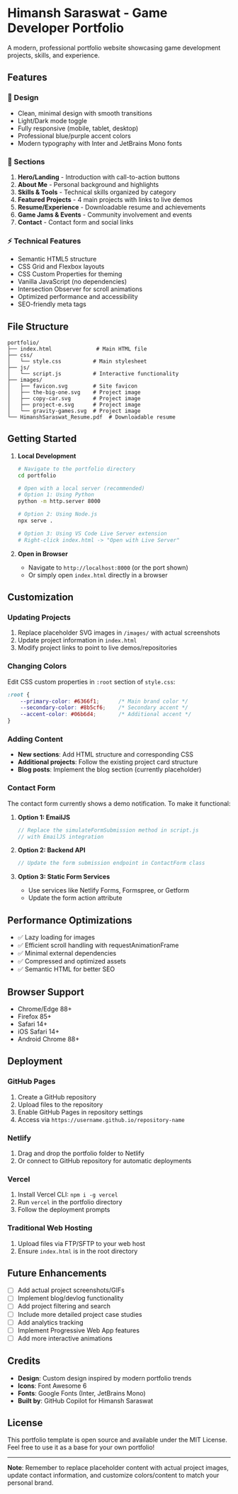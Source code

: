 # Himansh Saraswat - Game Developer Portfolio

A modern, professional portfolio website showcasing game development projects, skills, and experience.

## Features

### 🎨 Design
- Clean, minimal design with smooth transitions
- Light/Dark mode toggle
- Fully responsive (mobile, tablet, desktop)
- Professional blue/purple accent colors
- Modern typography with Inter and JetBrains Mono fonts

### 📱 Sections
1. **Hero/Landing** - Introduction with call-to-action buttons
2. **About Me** - Personal background and highlights
3. **Skills & Tools** - Technical skills organized by category
4. **Featured Projects** - 4 main projects with links to live demos
5. **Resume/Experience** - Downloadable resume and achievements
6. **Game Jams & Events** - Community involvement and events
7. **Contact** - Contact form and social links

### ⚡ Technical Features
- Semantic HTML5 structure
- CSS Grid and Flexbox layouts
- CSS Custom Properties for theming
- Vanilla JavaScript (no dependencies)
- Intersection Observer for scroll animations
- Optimized performance and accessibility
- SEO-friendly meta tags

## File Structure

```
portfolio/
├── index.html              # Main HTML file
├── css/
│   └── style.css          # Main stylesheet
├── js/
│   └── script.js          # Interactive functionality
├── images/
│   ├── favicon.svg        # Site favicon
│   ├── the-big-one.svg    # Project image
│   ├── copy-car.svg       # Project image
│   ├── project-e.svg      # Project image
│   └── gravity-games.svg  # Project image
└── HimanshSaraswat_Resume.pdf  # Downloadable resume
```

## Getting Started

1. **Local Development**
   ```bash
   # Navigate to the portfolio directory
   cd portfolio
   
   # Open with a local server (recommended)
   # Option 1: Using Python
   python -m http.server 8000
   
   # Option 2: Using Node.js
   npx serve .
   
   # Option 3: Using VS Code Live Server extension
   # Right-click index.html -> "Open with Live Server"
   ```

2. **Open in Browser**
   - Navigate to `http://localhost:8000` (or the port shown)
   - Or simply open `index.html` directly in a browser

## Customization

### Updating Projects
1. Replace placeholder SVG images in `/images/` with actual screenshots
2. Update project information in `index.html`
3. Modify project links to point to live demos/repositories

### Changing Colors
Edit CSS custom properties in `:root` section of `style.css`:
```css
:root {
    --primary-color: #6366f1;      /* Main brand color */
    --secondary-color: #8b5cf6;    /* Secondary accent */
    --accent-color: #06b6d4;       /* Additional accent */
}
```

### Adding Content
- **New sections**: Add HTML structure and corresponding CSS
- **Additional projects**: Follow the existing project card structure
- **Blog posts**: Implement the blog section (currently placeholder)

### Contact Form
The contact form currently shows a demo notification. To make it functional:

1. **Option 1: EmailJS**
   ```javascript
   // Replace the simulateFormSubmission method in script.js
   // with EmailJS integration
   ```

2. **Option 2: Backend API**
   ```javascript
   // Update the form submission endpoint in ContactForm class
   ```

3. **Option 3: Static Form Services**
   - Use services like Netlify Forms, Formspree, or Getform
   - Update the form action attribute

## Performance Optimizations

- ✅ Lazy loading for images
- ✅ Efficient scroll handling with requestAnimationFrame
- ✅ Minimal external dependencies
- ✅ Compressed and optimized assets
- ✅ Semantic HTML for better SEO

## Browser Support

- Chrome/Edge 88+
- Firefox 85+
- Safari 14+
- iOS Safari 14+
- Android Chrome 88+

## Deployment

### GitHub Pages
1. Create a GitHub repository
2. Upload files to the repository
3. Enable GitHub Pages in repository settings
4. Access via `https://username.github.io/repository-name`

### Netlify
1. Drag and drop the portfolio folder to Netlify
2. Or connect to GitHub repository for automatic deployments

### Vercel
1. Install Vercel CLI: `npm i -g vercel`
2. Run `vercel` in the portfolio directory
3. Follow the deployment prompts

### Traditional Web Hosting
1. Upload files via FTP/SFTP to your web host
2. Ensure `index.html` is in the root directory

## Future Enhancements

- [ ] Add actual project screenshots/GIFs
- [ ] Implement blog/devlog functionality
- [ ] Add project filtering and search
- [ ] Include more detailed project case studies
- [ ] Add analytics tracking
- [ ] Implement Progressive Web App features
- [ ] Add more interactive animations

## Credits

- **Design**: Custom design inspired by modern portfolio trends
- **Icons**: Font Awesome 6
- **Fonts**: Google Fonts (Inter, JetBrains Mono)
- **Built by**: GitHub Copilot for Himansh Saraswat

## License

This portfolio template is open source and available under the MIT License. Feel free to use it as a base for your own portfolio!

---

**Note**: Remember to replace placeholder content with actual project images, update contact information, and customize colors/content to match your personal brand.
